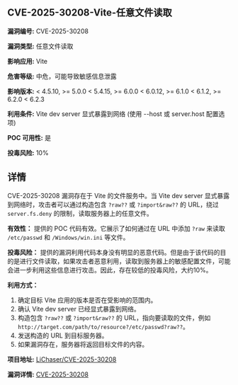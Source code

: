 ## CVE-2025-30208-Vite-任意文件读取

**漏洞编号:** CVE-2025-30208

**漏洞类型:** 任意文件读取

**影响应用:** Vite

**危害等级:** 中危，可能导致敏感信息泄露

**影响版本:** < 4.5.10, >= 5.0.0 < 5.4.15, >= 6.0.0 < 6.0.12, >= 6.1.0 < 6.1.2, >= 6.2.0 < 6.2.3

**利用条件:** Vite dev server 显式暴露到网络 (使用 --host 或 server.host 配置选项)

**POC 可用性:** 是

**投毒风险:** 10%

## 详情

CVE-2025-30208 漏洞存在于 Vite 的文件服务中。当 Vite dev server 显式暴露到网络时，攻击者可以通过构造包含 `?raw??` 或 `?import&raw??` 的 URL，绕过 `server.fs.deny` 的限制，读取服务器上的任意文件。

**有效性：**
提供的 POC 代码有效。它展示了如何通过在 URL 中添加 `?raw` 来读取 `/etc/passwd` 和 `/Windows/win.ini` 等文件。

**投毒风险：**
提供的漏洞利用代码本身没有明显的恶意代码。但是由于该代码的目的是进行文件读取，如果攻击者恶意利用，读取到服务器上的敏感配置文件，可能会进一步利用这些信息进行攻击。因此，存在较低的投毒风险，大约10%。

**利用方式：**
1.  确定目标 Vite 应用的版本是否在受影响的范围内。
2.  确认 Vite dev server 已经显式暴露到网络。
3.  构造包含 `?raw??` 或 `?import&raw??` 的 URL，指向要读取的文件，例如 `http://target.com/path/to/resource?/etc/passwd?raw??`。
4.  发送构造的 URL 到目标服务器。
5.  如果漏洞存在，服务器将返回目标文件的内容。

**项目地址:** [LiChaser/CVE-2025-30208](https://github.com/LiChaser/CVE-2025-30208)

**漏洞详情:** [CVE-2025-30208](https://nvd.nist.gov/vuln/detail/CVE-2025-30208)